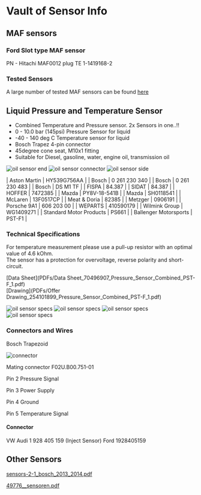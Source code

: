 # Vault of Sensor Info

## MAF sensors

### Ford Slot type MAF sensor

PN - Hitachi MAF0012
plug TE 1-1419168-2

### Tested Sensors

A large number of tested MAF sensors can be found [here](https://rusefi.com/forum/viewtopic.php?f=4&t=1726&p=36419)

## Liquid Pressure and Temperature Sensor

- Combined Temperature and Pressure sensor. 2x Sensors in one..!!
- 0 - 10.0 bar (145psi) Pressure Sensor for liquid
- -40 - 140 deg C Temperature sensor for liquid
- Bosch Trapez 4-pin connector
- 45degree cone seat, M10x1 fitting
- Suitable for Diesel, gasoline, water, engine oil, transmission oil

![oil sensor end](Images/oilsense1.jpg)
![oil sensor connector](Images/oilsense2.jpg)
![oil sensor side](Images/oilsense3.jpg)

| Aston Martin | HY539G756AA |
| Bosch | 0 261 230 340 |
| Bosch | 0 261 230 483 |
| Bosch | DS M1 TF |
| FISPA | 84.387 |
| SIDAT | 84.387 |
| HOFFER | 7472385 |
| Mazda | PY8V-18-541B |
| Mazda | SH0118541 |
| McLaren | 13F0517CP |
| Meat & Doria | 82385 |
| Metzger | 0906191 |
| Porsche 9A1 | 606 203 00 |
| WEPARTS | 410590179 |
| Wilmink Group | WG1409271 |
| Standard Motor Products | PS661 |
| Ballenger Motorsports | PST-F1 |

### Technical Specifications

For temperature measurement please use a pull-up resistor with an optimal value of 4.6 kOhm.  
The sensor has a protection for overvoltage, reverse polarity and short-circuit.  

[Data Sheet](PDFs/Data Sheet_70496907_Pressure_Sensor_Combined_PST-F_1.pdf)  
[Drawing](PDFs/Offer Drawing_254101899_Pressure_Sensor_Combined_PST-F_1.pdf)

![oil sensor specs](Images/oilsensespecs1.jpg)
![oil sensor specs](Images/oilsensespecs2.jpg)
![oil sensor specs](Images/oilsensespecs3.jpg)
![oil sensor specs](Images/oilsensespecs4.jpg)

### Connectors and Wires

Bosch Trapezoid

![connector](Images/oilsenseconn.jpg)

Mating connector
F02U.B00.751-01

Pin 2 Pressure Signal

Pin 3 Power Supply

Pin 4 Ground

Pin 5 Temperature Signal

#### Connector

VW Audi 1 928 405 159 (Inject Sensor)
Ford 1928405159

## Other Sensors

[sensors-2-1_bosch_2013_2014.pdf](OEM-Docs/Bosch/sensors-2-1_bosch_2013_2014.pdf)

[49776__sensoren.pdf](OEM-Docs/Bosch/49776__sensoren.pdf)
